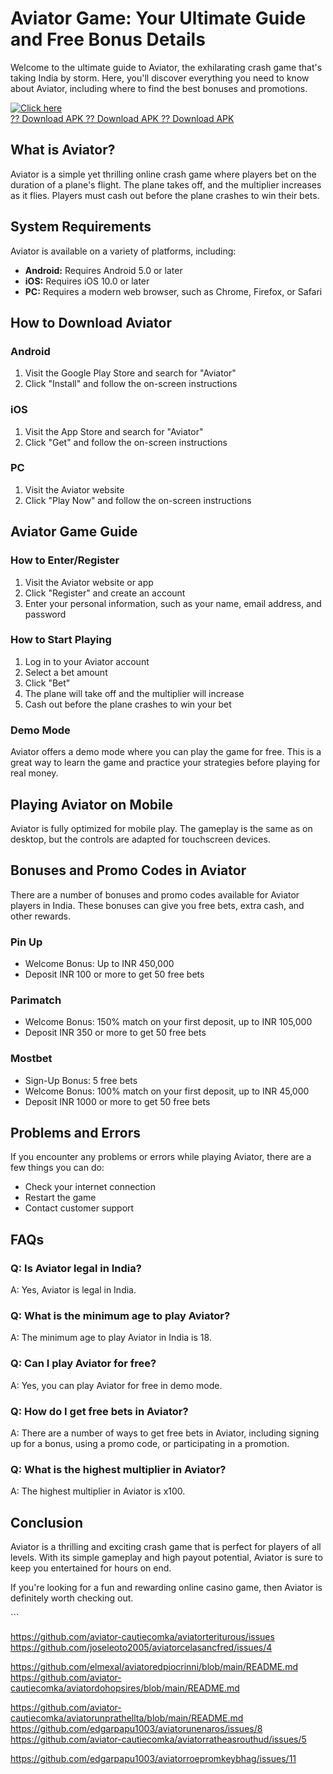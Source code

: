 

# Aviator Game: Your Ultimate Guide and Free Bonus Details

Welcome to the ultimate guide to Aviator, the exhilarating crash game
that\'s taking India by storm. Here, you\'ll discover everything you
need to know about Aviator, including where to find the best bonuses and
promotions.

[![Click
here](https://readscoops.com/wp-content/uploads/2023/03/Readscoop-aviator-1-1.jpg)](https://traff.sbs/deff?key=free+aviator+no+deposit+bonus+in+india)\
[?? Download APK ?? Download APK ?? Download
APK](https://traff.sbs/deff?key=free+aviator+no+deposit+bonus+in+india)




## What is Aviator?

Aviator is a simple yet thrilling online crash game where players bet on
the duration of a plane\'s flight. The plane takes off, and the
multiplier increases as it flies. Players must cash out before the plane
crashes to win their bets.

## System Requirements

Aviator is available on a variety of platforms, including:

-   **Android:** Requires Android 5.0 or later
-   **iOS:** Requires iOS 10.0 or later
-   **PC:** Requires a modern web browser, such as Chrome, Firefox, or
    Safari

## How to Download Aviator

### Android

1.  Visit the Google Play Store and search for "Aviator"
2.  Click "Install" and follow the on-screen instructions

### iOS

1.  Visit the App Store and search for "Aviator"
2.  Click "Get" and follow the on-screen instructions

### PC

1.  Visit the Aviator website
2.  Click "Play Now" and follow the on-screen instructions

## Aviator Game Guide

### How to Enter/Register

1.  Visit the Aviator website or app
2.  Click "Register" and create an account
3.  Enter your personal information, such as your name, email address,
    and password

### How to Start Playing

1.  Log in to your Aviator account
2.  Select a bet amount
3.  Click "Bet"
4.  The plane will take off and the multiplier will increase
5.  Cash out before the plane crashes to win your bet

### Demo Mode

Aviator offers a demo mode where you can play the game for free. This is
a great way to learn the game and practice your strategies before
playing for real money.

## Playing Aviator on Mobile

Aviator is fully optimized for mobile play. The gameplay is the same as
on desktop, but the controls are adapted for touchscreen devices.

## Bonuses and Promo Codes in Aviator

There are a number of bonuses and promo codes available for Aviator
players in India. These bonuses can give you free bets, extra cash, and
other rewards.

### Pin Up

-   Welcome Bonus: Up to INR 450,000
-   Deposit INR 100 or more to get 50 free bets

### Parimatch

-   Welcome Bonus: 150% match on your first deposit, up to INR 105,000
-   Deposit INR 350 or more to get 50 free bets

### Mostbet

-   Sign-Up Bonus: 5 free bets
-   Welcome Bonus: 100% match on your first deposit, up to INR 45,000
-   Deposit INR 1000 or more to get 50 free bets

## Problems and Errors

If you encounter any problems or errors while playing Aviator, there are
a few things you can do:

-   Check your internet connection
-   Restart the game
-   Contact customer support

## FAQs

### Q: Is Aviator legal in India?

A: Yes, Aviator is legal in India.

### Q: What is the minimum age to play Aviator?

A: The minimum age to play Aviator in India is 18.

### Q: Can I play Aviator for free?

A: Yes, you can play Aviator for free in demo mode.

### Q: How do I get free bets in Aviator?

A: There are a number of ways to get free bets in Aviator, including
signing up for a bonus, using a promo code, or participating in a
promotion.

### Q: What is the highest multiplier in Aviator?

A: The highest multiplier in Aviator is x100.

## Conclusion

Aviator is a thrilling and exciting crash game that is perfect for
players of all levels. With its simple gameplay and high payout
potential, Aviator is sure to keep you entertained for hours on end.

If you\'re looking for a fun and rewarding online casino game, then
Aviator is definitely worth checking out.

\`\`\`

https://github.com/aviator-cautiecomka/aviatorteriturous/issues
https://github.com/joseleoto2005/aviatorcelasancfred/issues/4


https://github.com/elmexal/aviatoredpiocrinni/blob/main/README.md
https://github.com/aviator-cautiecomka/aviatordohopsires/blob/main/README.md

https://github.com/aviator-cautiecomka/aviatorunprathellta/blob/main/README.md
https://github.com/edgarpapu1003/aviatorunenaros/issues/8
https://github.com/aviator-cautiecomka/aviatorratheasrouthud/issues/5


https://github.com/edgarpapu1003/aviatorroepromkeybhag/issues/11


